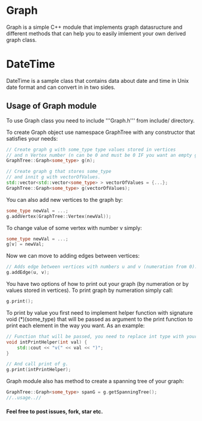 # Graph

 Graph is a simple C++ module that implements graph datasructure and different 
methods that can help you to easily imlement your own derived graph class.

# DateTime

 DateTime is a sample class that contains data about date and time in Unix date
format and can convert in in two sides.

## Usage of Graph module


 To use Graph class you need to include '''Graph.h''' from include/ directory.

 To create Graph object use namespace GraphTree with any constructor that satisfies 
your needs:
```c++
// Create graph g with some_type type values stored in vertices
// and n Vertex number (n can be 0 and must be 0 IF you want an empty graph).
GraphTree::Graph<some_type> g(n); 

// Create graph g that stores some_type
// and innit g with vectorOfValues.
std::vector<std::vector<some_type> > vectorOfValues = {...};
GraphTree::Graph<some_type> g(vectorOfValues);
```

 You can also add new vertices to the graph by:
```c++
some_type newVal = ...;
g.addVertex(GraphTree::Vertex(newVal));
```

 To change value of some vertex with number v simply:
```c++
some_type newVal = ...;
g[v] = newVal;
```

 Now we can move to adding edges between vertices:
```c++
// Adds edge between vertices with numbers u and v (numeration from 0).
g.addEdge(u, v);
```

 You have two options of how to print out your graph (by numeration or by values 
stored in vertices).
 To print graph by numeration simply call:
```c++
g.print();
```

 To print by value you first need to implement helper function with signature
void (*)(some_type) that will be passed as argument to the print function to 
print each element in the way you want. As an example:
```c++
// Function that will be passed, you need to replace int type with your some_type.
void intPrintHelper(int val) {
    std::cout << "v(" << val << ")";
}

// And call print of g.
g.print(intPrintHelper);
```

 Graph module also has method to create a spanning tree of your graph:
```c++
GraphTree::Graph<some_type> spanG = g.getSpanningTree();
//..usage..//
```

#### Feel free to post issues, fork, star etc.
 
